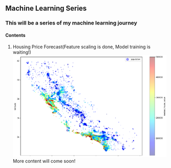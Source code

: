 ## Machine Learning Series

### This will be a series of my machine learning journey

#### Contents
1. Housing Price Forecast(Feature scaling is done, Model training is waiting!)
![California-Distribution](house.png)
More content will come soon!